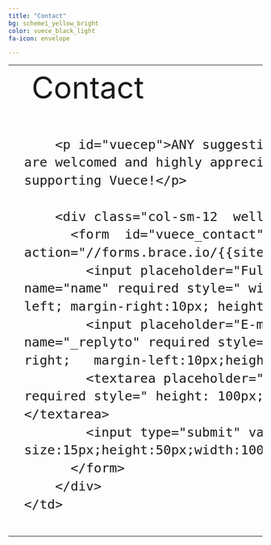```yaml
---
title: "Contact"
bg: scheme1_yellow_bright
color: vuece_black_light
fa-icon: envelope

---
```


<head>
<style>
#vuecep{
    font-size: 30px;
}
</style>
</head>

<table>
  <tr>
    <td rowspan="2">
    <span class="fa-stack subtlecircle" style="font-size:60px; background:rgba(255,166,0,0.1)">
          <i class="fa fa-circle fa-stack-2x text-vuece_black_light"></i>
		  <i class="fa fa-send fa-stack-1x text-scheme1_yellow_bright"></i>
	</span>
	</td>
	<td style="font-size:60px;text-align:left;">
    	Contact
	</td>		
  </tr>
  
   <tr>
	<td style="font-size:30px;line-height:1.4;padding:15px;">
	
		<p id="vuecep">ANY suggestions, bug reports, ideas are welcomed and highly appreciated, thank you for supporting Vuece!</p>
		
		<div class="col-sm-12  well">
		  <form  id="vuece_contact" method="POST" action="//forms.brace.io/{{site.data.setting.email}}">
		    <input placeholder="Full Name" type="text" name="name" required style=" width: 48%;   float: left; margin-right:10px; height:37px;">
		    <input placeholder="E-mail" type="email" name="_replyto" required style=" width: 48%;   float: right;   margin-left:10px;height:37px;"><br />
		    <textarea placeholder="Message" name="message" required style=" height: 100px;  width: 100%;"></textarea>
		    <input type="submit" value="Send" style="font-size:15px;height:50px;width:100px;float: right;">
		  </form>
		</div>
	</td>		
  </tr>
</table>



